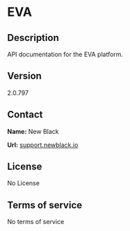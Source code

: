 # EVA

## Description

API documentation for the EVA platform.

## Version

2.0.797

## Contact

**Name:** New Black

**Url:** [support.newblack.io](https://support.newblack.io)

## License

No License

## Terms of service

No terms of service